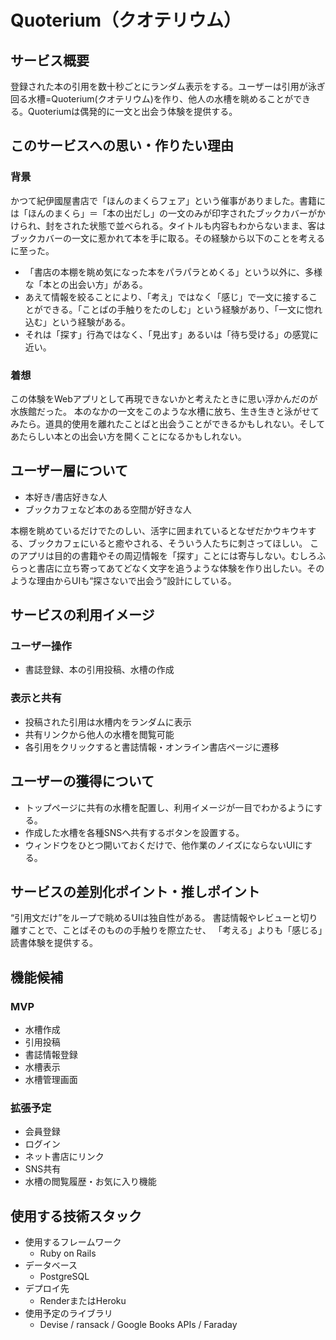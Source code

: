 # Quoterium（クオテリウム）


## サービス概要
登録された本の引用を数十秒ごとにランダム表示をする。ユーザーは引用が泳ぎ回る水槽=Quoterium(クオテリウム)を作り、他人の水槽を眺めることができる。Quoteriumは偶発的に一文と出会う体験を提供する。

## このサービスへの思い・作りたい理由

### 背景
かつて紀伊國屋書店で「ほんのまくらフェア」という催事がありました。書籍には「ほんのまくら」＝「本の出だし」の一文のみが印字されたブックカバーがかけられ、封をされた状態で並べられる。タイトルも内容もわからないまま、客はブックカバーの一文に惹かれて本を手に取る。その経験から以下のことを考えるに至った。

- 「書店の本棚を眺め気になった本をパラパラとめくる」という以外に、多様な「本との出会い方」がある。
- あえて情報を絞ることにより、「考え」ではなく「感じ」で一文に接することができる。「ことばの手触りをたのしむ」という経験があり、「一文に惚れ込む」という経験がある。
- それは「探す」行為ではなく、「見出す」あるいは「待ち受ける」の感覚に近い。

### 着想
この体験をWebアプリとして再現できないかと考えたときに思い浮かんだのが水族館だった。
本のなかの一文をこのような水槽に放ち、生き生きと泳がせてみたら。道具的使用を離れたことばと出会うことができるかもしれない。そしてあたらしい本との出会い方を開くことになるかもしれない。

## ユーザー層について

- 本好き/書店好きな人
- ブックカフェなど本のある空間が好きな人

本棚を眺めているだけでたのしい、活字に囲まれているとなぜだかウキウキする、ブックカフェにいると癒やされる、そういう人たちに刺さってほしい。
このアプリは目的の書籍やその周辺情報を「探す」ことには寄与しない。むしろふらっと書店に立ち寄ってあてどなく文字を追うような体験を作り出したい。そのような理由からUIも“探さないで出会う”設計にしている。

## サービスの利用イメージ

### ユーザー操作
- 書誌登録、本の引用投稿、水槽の作成  

### 表示と共有
- 投稿された引用は水槽内をランダムに表示  
- 共有リンクから他人の水槽を閲覧可能  
- 各引用をクリックすると書誌情報・オンライン書店ページに遷移

## ユーザーの獲得について

- トップページに共有の水槽を配置し、利用イメージが一目でわかるようにする。
- 作成した水槽を各種SNSへ共有するボタンを設置する。
- ウィンドウをひとつ開いておくだけで、他作業のノイズにならないUIにする。

## サービスの差別化ポイント・推しポイント

“引用文だけ”をループで眺めるUIは独自性がある。
書誌情報やレビューと切り離すことで、ことばそのものの手触りを際立たせ、  「考える」よりも「感じる」読書体験を提供する。

## 機能候補

### MVP
- 水槽作成
- 引用投稿
- 書誌情報登録
- 水槽表示
- 水槽管理画面

### 拡張予定
- 会員登録
- ログイン
- ネット書店にリンク
- SNS共有
- 水槽の閲覧履歴・お気に入り機能

## 使用する技術スタック

- 使用するフレームワーク
	- Ruby on Rails
- データベース
	- PostgreSQL
- デプロイ先
	- RenderまたはHeroku
- 使用予定のライブラリ
	- Devise / ransack / Google Books APIs / Faraday